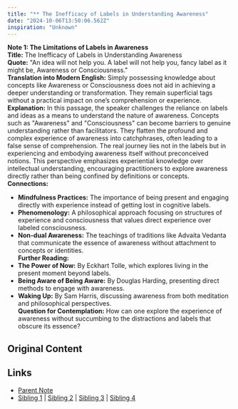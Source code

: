 ```yaml
---
title: "** The Inefficacy of Labels in Understanding Awareness"
date: "2024-10-06T13:50:06.562Z"
inspiration: "Unknown"
---
```



**Note 1: The Limitations of Labels in Awareness**  
**Title:** The Inefficacy of Labels in Understanding Awareness  
**Quote:** "An idea will not help you. A label will not help you, fancy label as it might be, Awareness or Consciousness."  
**Translation into Modern English:** Simply possessing knowledge about concepts like Awareness or Consciousness does not aid in achieving a deeper understanding or transformation. They remain superficial tags without a practical impact on one’s comprehension or experience.  
**Explanation:** In this passage, the speaker challenges the reliance on labels and ideas as a means to understand the nature of awareness. Concepts such as "Awareness" and "Consciousness" can become barriers to genuine understanding rather than facilitators. They flatten the profound and complex experience of awareness into catchphrases, often leading to a false sense of comprehension. The real journey lies not in the labels but in experiencing and embodying awareness itself without preconceived notions. This perspective emphasizes experiential knowledge over intellectual understanding, encouraging practitioners to explore awareness directly rather than being confined by definitions or concepts.   
**Connections:**  
- **Mindfulness Practices:** The importance of being present and engaging directly with experience instead of getting lost in cognitive labels.  
- **Phenomenology:** A philosophical approach focusing on structures of experience and consciousness that values direct experience over labeled consciousness.  
- **Non-dual Awareness:** The teachings of traditions like Advaita Vedanta that communicate the essence of awareness without attachment to concepts or identities.  
**Further Reading:**  
- **The Power of Now:** By Eckhart Tolle, which explores living in the present moment beyond labels.  
- **Being Aware of Being Aware:** By Douglas Harding, presenting direct methods to engage with awareness.  
- **Waking Up:** By Sam Harris, discussing awareness from both meditation and philosophical perspectives.   
**Question for Contemplation:** How can one explore the experience of awareness without succumbing to the distractions and labels that obscure its essence?  


## Original Content



## Links

- [Parent Note](/parent-note.md)
- [Sibling 1](/zettel1.md) | [Sibling 2](/zettel2.md) | [Sibling 3](/zettel3.md) | [Sibling 4](/zettel4.md)
